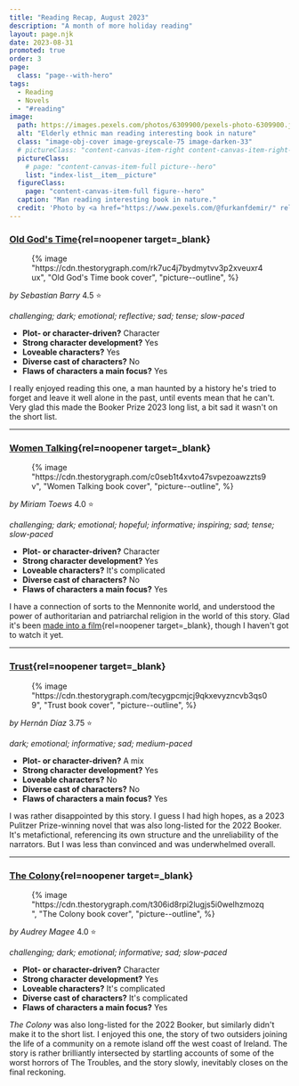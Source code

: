 ```yaml
---
title: "Reading Recap, August 2023"
description: "A month of more holiday reading"
layout: page.njk
date: 2023-08-31
promoted: true
order: 3
page:
  class: "page--with-hero"
tags:
  - Reading
  - Novels
  - "#reading"
image:
  path: https://images.pexels.com/photos/6309900/pexels-photo-6309900.jpeg
  alt: "Elderly ethnic man reading interesting book in nature"
  class: "image-obj-cover image-greyscale-75 image-darken-33"
  # pictureClass: "content-canvas-item-right content-canvas-item-right--span-3"
  pictureClass:
    # page: "content-canvas-item-full picture--hero"
    list: "index-list__item__picture"
  figureClass:
    page: "content-canvas-item-full figure--hero"
  caption: "Man reading interesting book in nature."
  credit: 'Photo by <a href="https://www.pexels.com/@furkanfdemir/" rel="noopener nofollow" target="_blank">Furkan Demir</a> on <a href="https://www.pexels.com/photo/elderly-ethnic-man-reading-interesting-magazine-in-nature-6309900/" rel="noopener nofollow" target="_blank">Pexels</a>'
---
```


### [Old God's Time](https://app.thestorygraph.com/books/89d6f971-7b6b-4e58-9de5-c8c410a0c043){rel=noopener target=_blank}

<figure class="content-canvas-item-right content-canvas-item-right--span-4 picture--block">
  {% image "https://cdn.thestorygraph.com/rk7uc4j7bydmytvv3p2xveuxr4ux", "Old God's Time book cover", "picture--outline", %}
</figure>

*by Sebastian Barry*
4.5 ⭐️

*challenging; dark; emotional; reflective; sad; tense; slow-paced*

- **Plot- or character-driven?** Character
- **Strong character development?** Yes
- **Loveable characters?** Yes
- **Diverse cast of characters?** No
- **Flaws of characters a main focus?** Yes

I really enjoyed reading this one, a man haunted by a history he's tried to forget and leave it well alone in the past, until events mean that he can't. Very glad this made the Booker Prize 2023 long list, a bit sad it wasn't on the short list.

---

### [Women Talking](https://app.thestorygraph.com/books/080de4a1-011d-45a3-96d7-9e8ebaf08166){rel=noopener target=_blank}

<figure class="content-canvas-item-right content-canvas-item-right--span-4 picture--block">
  {% image "https://cdn.thestorygraph.com/c0seb1t4xvto47svpezoawzzts9v", "Women Talking book cover", "picture--outline", %}
</figure>

*by Miriam Toews*
4.0 ⭐️

*challenging; dark; emotional; hopeful; informative; inspiring; sad; tense; slow-paced*

- **Plot- or character-driven?** Character
- **Strong character development?** Yes
- **Loveable characters?** It's complicated
- **Diverse cast of characters?** No
- **Flaws of characters a main focus?** Yes

I have a connection of sorts to the Mennonite world, and understood the power of authoritarian and patriarchal religion in the world of this story. Glad it's been [made into a film](https://www.imdb.com/title/tt13669038/){rel=noopener target=_blank}, though I haven't got to watch it yet.

---

### [Trust](https://app.thestorygraph.com/books/e7d77964-4417-420f-9da9-6fe02ecefa64){rel=noopener target=_blank}

<figure class="content-canvas-item-right content-canvas-item-right--span-4 picture--block">
  {% image "https://cdn.thestorygraph.com/tecygpcmjcj9qkxevyzncvb3qs09", "Trust book cover", "picture--outline", %}
</figure>

*by Hernán Díaz*
3.75 ⭐️

*dark; emotional; informative; sad; medium-paced*

- **Plot- or character-driven?** A mix
- **Strong character development?** Yes
- **Loveable characters?** No
- **Diverse cast of characters?** No
- **Flaws of characters a main focus?** Yes

I was rather disappointed by this story. I guess I had high hopes, as a 2023 Pulitzer Prize-winning novel that was also long-listed for the 2022 Booker. It's metafictional, referencing its own structure and the unreliability of the narrators. But I was less than convinced and was underwhelmed overall.

---

### [The Colony](https://app.thestorygraph.com/books/e7d77964-4417-420f-9da9-6fe02ecefa64){rel=noopener target=_blank}

<figure class="content-canvas-item-right content-canvas-item-right--span-4 picture--block">
  {% image "https://cdn.thestorygraph.com/t306id8rpi2lugjs5i0welhzmozq", "The Colony book cover", "picture--outline", %}
</figure>

*by Audrey Magee*
4.0 ⭐️

*challenging; dark; emotional; informative; sad; slow-paced*

- **Plot- or character-driven?** Character
- **Strong character development?** Yes
- **Loveable characters?** It's complicated
- **Diverse cast of characters?** It's complicated
- **Flaws of characters a main focus?** Yes

*The Colony* was also long-listed for the 2022 Booker, but similarly didn't make it to the short list. I enjoyed this one, the story of two outsiders joining the life of a community on a remote island off the west coast of Ireland. The story is rather brilliantly intersected by startling accounts of some of the worst horrors of The Troubles, and the story slowly, inevitably closes on the final reckoning.
